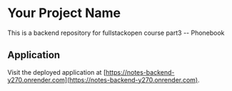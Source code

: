 # Your Project Name

This is a backend repository for fullstackopen course part3 -- Phonebook

## Application

Visit the deployed application at [https://notes-backend-y270.onrender.com](https://notes-backend-y270.onrender.com).
